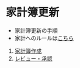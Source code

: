 家計簿更新
===

* 家計簿更新の手順
* 家計へのルールは[こちら](../rule/accountbook.md)

1. [家計簿作成](./ope/create.md)
2. [レビュー・承認](./ope/review.md)
